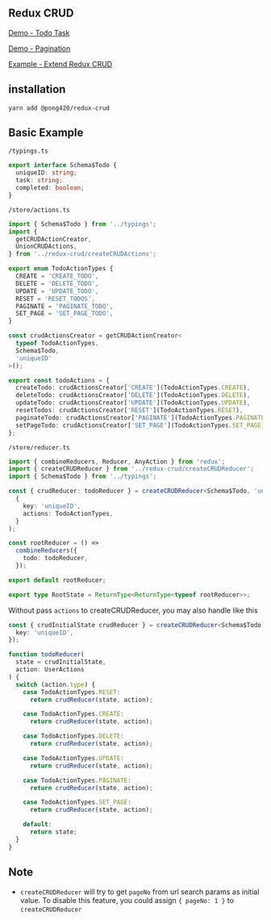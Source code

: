 ## Redux CRUD

[Demo - Todo Task](https://stackblitz.com/edit/react-redux-crud-todo)

[Demo - Pagination](https://stackblitz.com/edit/react-redux-crud-pagination)

[Example - Extend Redux CRUD](./examples/extend)

## installation

```
yarn add @pong420/redux-crud
```

## Basic Example

`/typings.ts`

```ts
export interface Schema$Todo {
  uniqueID: string;
  task: string;
  completed: boolean;
}
```

`/store/actions.ts`

```ts
import { Schema$Todo } from '../typings';
import {
  getCRUDActionCreator,
  UnionCRUDActions,
} from '../redux-crud/createCRUDActions';

export enum TodoActionTypes {
  CREATE = 'CREATE_TODO',
  DELETE = 'DELETE_TODO',
  UPDATE = 'UPDATE_TODO',
  RESET = 'RESET_TODOS',
  PAGINATE = 'PAGINATE_TODO',
  SET_PAGE = 'SET_PAGE_TODO',
}

const crudActionsCreator = getCRUDActionCreator<
  typeof TodoActionTypes,
  Schema$Todo,
  'uniqueID'
>();

export const todoActions = {
  createTodo: crudActionsCreator['CREATE'](TodoActionTypes.CREATE),
  deleteTodo: crudActionsCreator['DELETE'](TodoActionTypes.DELETE),
  updateTodo: crudActionsCreator['UPDATE'](TodoActionTypes.UPDATE),
  resetTodos: crudActionsCreator['RESET'](TodoActionTypes.RESET),
  paginateTodo: crudActionsCreator['PAGINATE'](TodoActionTypes.PAGINATE),
  setPageTodo: crudActionsCreator['SET_PAGE'](TodoActionTypes.SET_PAGE),
};
```

`/store/reducer.ts`

```ts
import { combineReducers, Reducer, AnyAction } from 'redux';
import { createCRUDReducer } from '../redux-crud/createCRUDReducer';
import { Schema$Todo } from '../typings';

const { crudReducer: todoReducer } = createCRUDReducer<Schema$Todo, 'uniqueID'>(
  {
    key: 'uniqueID',
    actions: TodoActionTypes,
  }
);

const rootReducer = () =>
  combineReducers({
    todo: todoReducer,
  });

export default rootReducer;

export type RootState = ReturnType<ReturnType<typeof rootReducer>>;
```

Without pass `actions` to createCRUDReducer, you may also handle like this

```ts
const { crudInitialState crudReducer } = createCRUDReducer<Schema$Todo, 'uniqueID'>({
  key: 'uniqueID',
});

function todoReducer(
  state = crudInitialState,
  action: UserActions
) {
  switch (action.type) {
    case TodoActionTypes.RESET:
      return crudReducer(state, action);

    case TodoActionTypes.CREATE:
      return crudReducer(state, action);

    case TodoActionTypes.DELETE:
      return crudReducer(state, action);

    case TodoActionTypes.UPDATE:
      return crudReducer(state, action);

    case TodoActionTypes.PAGINATE:
      return crudReducer(state, action);

    case TodoActionTypes.SET_PAGE:
      return crudReducer(state, action);

    default:
      return state;
  }
}
```

## Note

- `createCRUDReducer` will try to get `pageNo` from url search params as initial value. To disable this feature, you could assign `{ pageNo: 1 }` to `createCRUDReducer`
